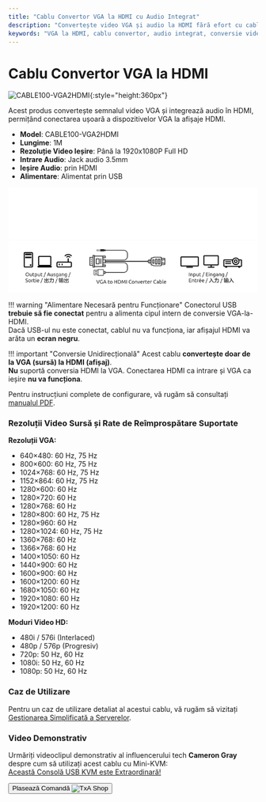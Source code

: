 ```yaml
---
title: "Cablu Convertor VGA la HDMI cu Audio Integrat"
description: "Convertește video VGA și audio la HDMI fără efort cu cablul nostru convertor, perfect pentru conectarea dispozitivelor mai vechi la afișaje moderne."
keywords: "VGA la HDMI, cablu convertor, audio integrat, conversie video"
---
```


# Cablu Convertor VGA la HDMI

![CABLE100-VGA2HDMI](https://assets.openterface.com/images/product/part/CABLE100-VGA2HDMI-1.webp){:style="height:360px"}

Acest produs convertește semnalul video VGA și integrează audio în HDMI, permițând conectarea ușoară a dispozitivelor VGA la afișaje HDMI.

-   **Model**: CABLE100-VGA2HDMI
-   **Lungime**: 1M
-   **Rezoluție Video Ieșire**: Până la 1920x1080P Full HD
-   **Intrare Audio**: Jack audio 3.5mm
-   **Ieșire Audio**: prin HDMI
-   **Alimentare**: Alimentat prin USB

![VGA to HDMI Cable Dark](vga2hdmi-connect-dark.svg#only-dark)
![VGA to HDMI Cable Light](vga2hdmi-connect-light.svg#only-light)

!!! warning "Alimentare Necesară pentru Funcționare"
    Conectorul USB **trebuie să fie conectat** pentru a alimenta cipul intern de conversie VGA-la-HDMI.  
    Dacă USB-ul nu este conectat, cablul nu va funcționa, iar afișajul HDMI va arăta un **ecran negru**.

!!! important "Conversie Unidirecțională"
    Acest cablu **convertește doar de la VGA (sursă) la HDMI (afișaj)**.  
    **Nu** suportă conversia HDMI la VGA. Conectarea HDMI ca intrare și VGA ca ieșire **nu va funcționa**.

Pentru instrucțiuni complete de configurare, vă rugăm să consultați [manualul PDF](https://github.com/TechxArtisanStudio/Openterface/blob/main/product-printed-materials/vga2hdmi-manual-300-100-2040928.pdf).

### Rezoluții Video Sursă și Rate de Reîmprospătare Suportate

**Rezoluții VGA:**

-   640×480: 60 Hz, 75 Hz
-   800×600: 60 Hz, 75 Hz
-   1024×768: 60 Hz, 75 Hz
-   1152×864: 60 Hz, 75 Hz
-   1280×600: 60 Hz
-   1280×720: 60 Hz
-   1280×768: 60 Hz
-   1280×800: 60 Hz, 75 Hz
-   1280×960: 60 Hz
-   1280×1024: 60 Hz, 75 Hz
-   1360×768: 60 Hz
-   1366×768: 60 Hz
-   1400×1050: 60 Hz
-   1440×900: 60 Hz
-   1600×900: 60 Hz
-   1600×1200: 60 Hz
-   1680×1050: 60 Hz
-   1920×1080: 60 Hz
-   1920×1200: 60 Hz

**Moduri Video HD:**

-   480i / 576i (Interlaced)
-   480p / 576p (Progresiv)
-   720p: 50 Hz, 60 Hz
-   1080i: 50 Hz, 60 Hz
-   1080p: 50 Hz, 60 Hz

### Caz de Utilizare

Pentru un caz de utilizare detaliat al acestui cablu, vă rugăm să vizitați [Gestionarea Simplificată a Serverelor](/use-cases/#streamlined-server-management).

### Video Demonstrativ

Urmăriți videoclipul demonstrativ al influencerului tech **Cameron Gray** despre cum să utilizați acest cablu cu Mini-KVM:  
[Această Consolă USB KVM este Extraordinară!](https://youtu.be/xAEQpWyfY-c?si=auB5NtqHVw2C7iIK&t=1693)

<button class="md-button" onclick="window.location.href='https://shop.techxartisan.com/products/vga-to-hdmi-converter-cable'"> Plasează Comandă <img src="https://assets.openterface.com/images/trademark/txa.svg" alt="TxA Shop" style="vertical-align: middle; height: 20px;"></button>

